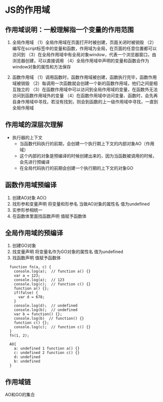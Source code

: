 # JS的作用域

## 作用域说明：一般理解指一个变量的作用范围
1. 全局作用域
（1）全局作用域在页面打开时被创建，页面关闭时被销毁
（2）编写在script标签中的变量和函数，作用域为全局，在页面的任意位置都可以访问到
（3）在全局作用域中有全局对象window，代表一个浏览器窗口，由浏览器创建，可以直接调用
（4）全局作用域中声明的变量和函数会作为window对象的属性和方法保存

2. 函数作用域
（1）调用函数时，函数作用域被创建，函数执行完毕，函数作用域被销毁
（2）每调用一次函数就会创建一个新的函数作用域，他们之间是相互独立的
（3）在函数作用域中可以访问到全局作用域的变量，在函数外无法访问到函数作用域外的变量
（4）在函数作用域中访问变量、函数时，会先再自身作用域中寻找，若没有找到，则会到函数的上一级作用域中寻找，一直到全局作用域

## 作用域的深层次理解
+ 执行器的上下文
  - 当函数代码执行的前期，会创建一个执行期上下文的内部对象AO（作用域）
  - 这个内部的对象是预编译的时候创建出来的，因为当函数被调用的时候，会先进行预编译
  - 在全局代码执行的前期会创建一个执行期的上下文的对象GO



## 函数作用域预编译 
1. 创建AO对象 AO{}
2. 找形参和变量声明 将变量和形参名 当做AO对象的属性名 值为undefined
3. 实参形参相统一
4. 在函数体里面找函数声明 值赋予函数体



## 全局作用域的预编译
1. 创建GO对象
2. 找变量声明 将变量名作为GO对象的属性名 值为undefined
3. 找函数声明 值赋予函数体

```
  function fn(a, c) {
    console.log(a);  // function a() {}
    var a = 123;
    console.log(a);  // 123
    console.log(c);  // function c() {}
    function a() {};
    if(false) {
      var d = 678;
    }
    console.log(d);  // undefined
    console.log(b);  // undefined
    var b = function() {};
    console.log(b)  // function() {}
    function c() {};
    console.log(c);  // function c() {}
  }
  fn(1, 2);
```

```
  AO{
    a: undefined 1 function a() {}
    c: undefined 2 function c() {}
    d: undefined
    b: undefined
  }
```

## 作用域链
AO和GO的集合